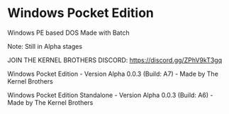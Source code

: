# Windows Pocket Edition
Windows PE based DOS
Made with Batch

Note: Still in Alpha stages

JOIN THE KERNEL BROTHERS DISCORD: https://discord.gg/ZPhV9kT3gq

Windows Pocket Edition - Version Alpha 0.0.3 (Build: A7) - Made by The Kernel Brothers

Windows Pocket Edition Standalone - Version Alpha 0.0.3 (Build: A6) - Made by The Kernel Brothers
